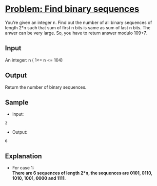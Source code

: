 # [Problem: Find binary sequences](https://my.newtonschool.co/playground/code/7hfz1nlos0c1)

You're given an integer n. Find out the number of all binary sequences of length 2*n such that sum of first n bits is same as sum of last n bits.
The anwer can be very large. So, you have to return answer modulo 109+7.

## Input

An integer: n ( 1<= n <= 104)

## Output

Return the number of binary sequences.


## Sample

- Input:
```
2
```

- Output:
```
6
```

## Explanation

- For case 1: <br> **There are 6 sequences of length 2*n, the sequences are 0101, 0110, 1010, 1001, 0000 and 1111.**

